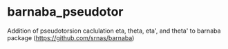 # barnaba_pseudotor
Addition of pseudotorsion caclulation eta, theta, eta', and theta'  to barnaba package (https://github.com/srnas/barnaba)
